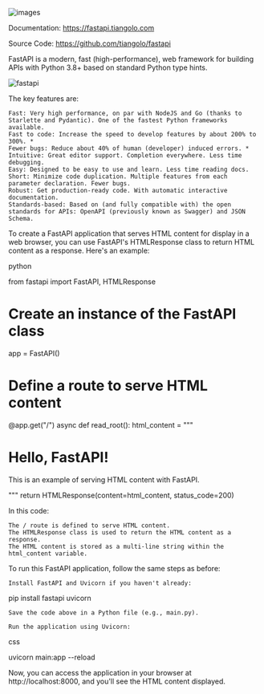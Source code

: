 ![images](https://github.com/ArkS0001/Fast-API/assets/113760964/097c8ecd-b9b3-44c3-bd45-71ea020e7027)


Documentation: https://fastapi.tiangolo.com

Source Code: https://github.com/tiangolo/fastapi

FastAPI is a modern, fast (high-performance), web framework for building APIs with Python 3.8+ based on standard Python type hints.

![fastapi](https://github.com/ArkS0001/Fast-API/assets/113760964/ad704768-d413-4c3a-a031-99c094ffa092)


The key features are:

    Fast: Very high performance, on par with NodeJS and Go (thanks to Starlette and Pydantic). One of the fastest Python frameworks available.
    Fast to code: Increase the speed to develop features by about 200% to 300%. *
    Fewer bugs: Reduce about 40% of human (developer) induced errors. *
    Intuitive: Great editor support. Completion everywhere. Less time debugging.
    Easy: Designed to be easy to use and learn. Less time reading docs.
    Short: Minimize code duplication. Multiple features from each parameter declaration. Fewer bugs.
    Robust: Get production-ready code. With automatic interactive documentation.
    Standards-based: Based on (and fully compatible with) the open standards for APIs: OpenAPI (previously known as Swagger) and JSON Schema.


To create a FastAPI application that serves HTML content for display in a web browser, you can use FastAPI's HTMLResponse class to return HTML content as a response. Here's an example:

python

from fastapi import FastAPI, HTMLResponse

# Create an instance of the FastAPI class
app = FastAPI()

# Define a route to serve HTML content
@app.get("/")
async def read_root():
    html_content = """
    <!DOCTYPE html>
    <html>
    <head>
        <title>FastAPI HTML Example</title>
    </head>
    <body>
        <h1>Hello, FastAPI!</h1>
        <p>This is an example of serving HTML content with FastAPI.</p>
    </body>
    </html>
    """
    return HTMLResponse(content=html_content, status_code=200)

In this code:

    The / route is defined to serve HTML content.
    The HTMLResponse class is used to return the HTML content as a response.
    The HTML content is stored as a multi-line string within the html_content variable.

To run this FastAPI application, follow the same steps as before:

    Install FastAPI and Uvicorn if you haven't already:

pip install fastapi uvicorn

    Save the code above in a Python file (e.g., main.py).

    Run the application using Uvicorn:

css

uvicorn main:app --reload

Now, you can access the application in your browser at http://localhost:8000, and you'll see the HTML content displayed.
